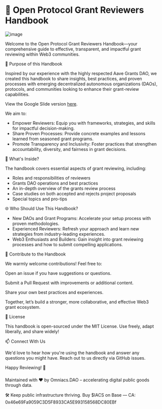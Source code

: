 # 🚀 Open Protocol Grant Reviewers Handbook

![image](/openhandbookgif.gif)

Welcome to the Open Protocol Grant Reviewers Handbook—your comprehensive guide to effective, transparent, and impactful grant reviewing within Web3 communities.

🌟 Purpose of this Handbook

Inspired by our experience with the highly respected Aave Grants DAO, we created this handbook to share insights, best practices, and proven processes with emerging decentralized autonomous organizations (DAOs), protocols, and communities looking to enhance their grant-review capabilities.

View the Google Slide version [here](https://docs.google.com/presentation/d/1uNxUQcp_CthWDk8xHZWCH9olShDLVQ3mdWr3mS8kQd8/edit?usp=sharing).

We aim to:

* Empower Reviewers: Equip you with frameworks, strategies, and skills for impactful decision-making.
* Share Proven Processes: Provide concrete examples and lessons learned from seasoned grant programs.
* Promote Transparency and Inclusivity: Foster practices that strengthen accountability, diversity, and fairness in grant decisions.

📖 What's Inside?

The handbook covers essential aspects of grant reviewing, including:

* Roles and responsibilities of reviewers
* Grants DAO operations and best practices
* An in-depth overview of the grants review process
* Case studies on both accepted and rejects project proposals
* Special topics and pro-tips

🌐 Who Should Use This Handbook?

* New DAOs and Grant Programs: Accelerate your setup process with proven methodologies.
* Experienced Reviewers: Refresh your approach and learn new strategies from industry-leading experiences.
* Web3 Enthusiasts and Builders: Gain insight into grant reviewing processes and how to submit compelling applications.

💬 Contribute to the Handbook

We warmly welcome contributions! Feel free to:

Open an issue if you have suggestions or questions.

Submit a Pull Request with improvements or additional content.

Share your own best practices and experiences.

Together, let’s build a stronger, more collaborative, and effective Web3 grant ecosystem.

📄 License

This handbook is open-sourced under the MIT License. Use freely, adapt liberally, and share widely!

📫 Connect With Us

We'd love to hear how you're using the handbook and answer any questions you might have. Reach out to us directly via GitHub issues.

Happy Reviewing! 🎉

###
Maintained with ❤️ by Omniacs.DAO – accelerating digital public goods through data.

🛠️ Keep public infrastructure thriving. Buy $IACS on Base — CA: 0x46e69Fa9059C3D5F8933CA5E993158568DC80EBf
